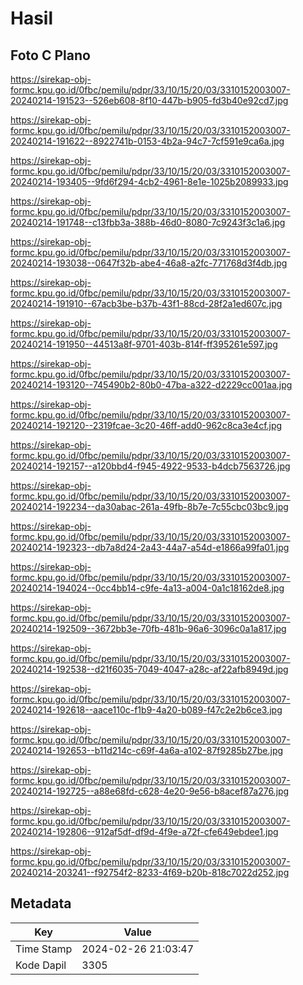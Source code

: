 # Hasil

## Foto C Plano

https://sirekap-obj-formc.kpu.go.id/0fbc/pemilu/pdpr/33/10/15/20/03/3310152003007-20240214-191523--526eb608-8f10-447b-b905-fd3b40e92cd7.jpg

https://sirekap-obj-formc.kpu.go.id/0fbc/pemilu/pdpr/33/10/15/20/03/3310152003007-20240214-191622--8922741b-0153-4b2a-94c7-7cf591e9ca6a.jpg

https://sirekap-obj-formc.kpu.go.id/0fbc/pemilu/pdpr/33/10/15/20/03/3310152003007-20240214-193405--9fd6f294-4cb2-4961-8e1e-1025b2089933.jpg

https://sirekap-obj-formc.kpu.go.id/0fbc/pemilu/pdpr/33/10/15/20/03/3310152003007-20240214-191748--c13fbb3a-388b-46d0-8080-7c9243f3c1a6.jpg

https://sirekap-obj-formc.kpu.go.id/0fbc/pemilu/pdpr/33/10/15/20/03/3310152003007-20240214-193038--0647f32b-abe4-46a8-a2fc-771768d3f4db.jpg

https://sirekap-obj-formc.kpu.go.id/0fbc/pemilu/pdpr/33/10/15/20/03/3310152003007-20240214-191910--67acb3be-b37b-43f1-88cd-28f2a1ed607c.jpg

https://sirekap-obj-formc.kpu.go.id/0fbc/pemilu/pdpr/33/10/15/20/03/3310152003007-20240214-191950--44513a8f-9701-403b-814f-ff395261e597.jpg

https://sirekap-obj-formc.kpu.go.id/0fbc/pemilu/pdpr/33/10/15/20/03/3310152003007-20240214-193120--745490b2-80b0-47ba-a322-d2229cc001aa.jpg

https://sirekap-obj-formc.kpu.go.id/0fbc/pemilu/pdpr/33/10/15/20/03/3310152003007-20240214-192120--2319fcae-3c20-46ff-add0-962c8ca3e4cf.jpg

https://sirekap-obj-formc.kpu.go.id/0fbc/pemilu/pdpr/33/10/15/20/03/3310152003007-20240214-192157--a120bbd4-f945-4922-9533-b4dcb7563726.jpg

https://sirekap-obj-formc.kpu.go.id/0fbc/pemilu/pdpr/33/10/15/20/03/3310152003007-20240214-192234--da30abac-261a-49fb-8b7e-7c55cbc03bc9.jpg

https://sirekap-obj-formc.kpu.go.id/0fbc/pemilu/pdpr/33/10/15/20/03/3310152003007-20240214-192323--db7a8d24-2a43-44a7-a54d-e1866a99fa01.jpg

https://sirekap-obj-formc.kpu.go.id/0fbc/pemilu/pdpr/33/10/15/20/03/3310152003007-20240214-194024--0cc4bb14-c9fe-4a13-a004-0a1c18162de8.jpg

https://sirekap-obj-formc.kpu.go.id/0fbc/pemilu/pdpr/33/10/15/20/03/3310152003007-20240214-192509--3672bb3e-70fb-481b-96a6-3096c0a1a817.jpg

https://sirekap-obj-formc.kpu.go.id/0fbc/pemilu/pdpr/33/10/15/20/03/3310152003007-20240214-192538--d21f6035-7049-4047-a28c-af22afb8949d.jpg

https://sirekap-obj-formc.kpu.go.id/0fbc/pemilu/pdpr/33/10/15/20/03/3310152003007-20240214-192618--aace110c-f1b9-4a20-b089-f47c2e2b6ce3.jpg

https://sirekap-obj-formc.kpu.go.id/0fbc/pemilu/pdpr/33/10/15/20/03/3310152003007-20240214-192653--b11d214c-c69f-4a6a-a102-87f9285b27be.jpg

https://sirekap-obj-formc.kpu.go.id/0fbc/pemilu/pdpr/33/10/15/20/03/3310152003007-20240214-192725--a88e68fd-c628-4e20-9e56-b8acef87a276.jpg

https://sirekap-obj-formc.kpu.go.id/0fbc/pemilu/pdpr/33/10/15/20/03/3310152003007-20240214-192806--912af5df-df9d-4f9e-a72f-cfe649ebdee1.jpg

https://sirekap-obj-formc.kpu.go.id/0fbc/pemilu/pdpr/33/10/15/20/03/3310152003007-20240214-203241--f92754f2-8233-4f69-b20b-818c7022d252.jpg


## Metadata

| Key        | Value               |
| ---------- | ------------------- |
| Time Stamp | 2024-02-26 21:03:47 |
| Kode Dapil | 3305                |



